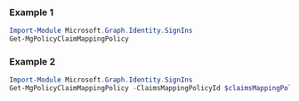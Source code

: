 ### Example 1
``` powershell
Import-Module Microsoft.Graph.Identity.SignIns
Get-MgPolicyClaimMappingPolicy
```
### Example 2
``` powershell
Import-Module Microsoft.Graph.Identity.SignIns
Get-MgPolicyClaimMappingPolicy -ClaimsMappingPolicyId $claimsMappingPolicyId
```
